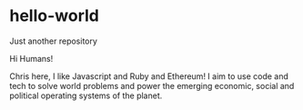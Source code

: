 # hello-world
Just another repository

Hi Humans!

Chris here, I like Javascript and Ruby and Ethereum!
I aim to use code and tech to solve world problems and power the emerging economic, social and political operating systems of the planet. 
